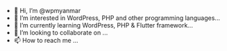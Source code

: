 - 👋 Hi, I’m @wpmyanmar
- 👀 I’m interested in WordPress, PHP and other programming languages...
- 🌱 I’m currently learning WordPress, PHP & Flutter framework...
- 💞️ I’m looking to collaborate on ...
- 📫 How to reach me ...

<!---
wpmyanmar/wpmyanmar is a ✨ special ✨ repository because its `README.md` (this file) appears on your GitHub profile.
You can click the Preview link to take a look at your changes.
--->
